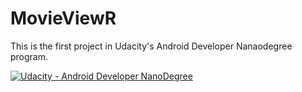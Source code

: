 # MovieViewR

This is the first project in Udacity's Android Developer Nanaodegree program.

[![Udacity - Android Developer NanoDegree](https://s3.amazonaws.com/udacity-sdc/github/shield-android.svg)](https://www.udacity.com/course/android-developer-nanodegree-by-google--nd801)